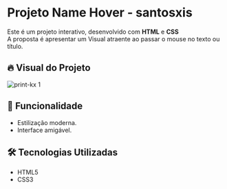 # Projeto Name Hover - santosxis

Este é um projeto interativo, desenvolvido com **HTML** e **CSS**  
A proposta é apresentar um Visual atraente ao passar o mouse no texto ou título.

## 🔥 Visual do Projeto


![print-kx 1](https://github.com/user-attachments/assets/74b2219e-5b01-45ab-92a2-1be6d06c30ab)


## 🚀 Funcionalidade

- Estilização moderna.
- Interface amigável.

## 🛠 Tecnologias Utilizadas

- HTML5
- CSS3




